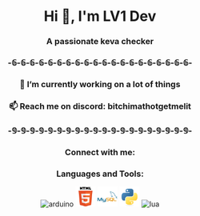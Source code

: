 <h1 align="center">Hi 👋, I'm LV1 Dev</h1>
<h3 align="center">A passionate keva checker</h3>
<h3 align="center">-𝟞-𝟞-𝟞-𝟞-𝟞-𝟞-𝟞-𝟞-𝟞-𝟞-𝟞-𝟞-𝟞-𝟞-𝟞-𝟞-𝟞-𝟞-𝟞-𝟞-
<h3 align="center">🔭 I’m currently working on a lot of things

<h3 align="center">📫 Reach me on discord: bitchimathotgetmelit
<h3 align="center">-𝟡-𝟡-𝟡-𝟡-𝟡-𝟡-𝟡-𝟡-𝟡-𝟡-𝟡-𝟡-𝟡-𝟡-𝟡-𝟡-𝟡-𝟡-𝟡-𝟡-
<h3 align="center">Connect with me:</h3>
<p align="center">
</p>

<h3 align="center">Languages and Tools:</h3>
<p align="center"> 
  <img src="https://cdn.worldvectorlogo.com/logos/arduino-1.svg" alt="arduino" width="40" height="40"/>
  <img src="https://raw.githubusercontent.com/devicons/devicon/master/icons/html5/html5-original-wordmark.svg" alt="html5" width="40" height="40"/>
  <img src="https://raw.githubusercontent.com/devicons/devicon/master/icons/mysql/mysql-original-wordmark.svg" alt="mysql" width="40" height="40"/>
  <img src="https://raw.githubusercontent.com/devicons/devicon/master/icons/python/python-original.svg" alt="python" width="40" height="40"/> 
  <img src="https://upload.wikimedia.org/wikipedia/commons/thumb/c/cf/Lua-Logo.svg/947px-Lua-Logo.svg.png" alt="lua" width="40" height="40"/> </p>
